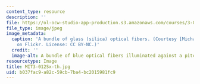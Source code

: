 ```yaml
---
content_type: resource
description: ''
file: https://ol-ocw-studio-app-production.s3.amazonaws.com/courses/3-012sx-structure-of-materials-spring-2019/b037fac9a82c59cb7ba4bc2015981fc9_MIT3-012Sx-th.jpg
file_type: image/jpeg
image_metadata:
  caption: 'A bundle of glass (silica) optical fibers. (Courtesy [Michael Wyszomierski](https://www.flickr.com/photos/wysz/86759396)
    on Flickr. License: CC BY-NC.)'
  credit: ''
  image-alt: A bundle of blue optical fibers illuminated against a pitch black background.
resourcetype: Image
title: MIT3-012Sx-th.jpg
uid: b037fac9-a82c-59cb-7ba4-bc2015981fc9
---
```


